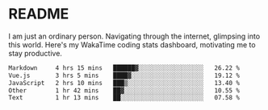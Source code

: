 # README

I am just an ordinary person. Navigating through the internet, glimpsing into this world.
Here's my WakaTime coding stats dashboard, motivating me to stay productive.

<!--START_SECTION:waka-->

```txt
Markdown     4 hrs 15 mins   ██████▓░░░░░░░░░░░░░░░░░░   26.22 %
Vue.js       3 hrs 5 mins    ████▓░░░░░░░░░░░░░░░░░░░░   19.12 %
JavaScript   2 hrs 10 mins   ███▒░░░░░░░░░░░░░░░░░░░░░   13.40 %
Other        1 hr 42 mins    ██▓░░░░░░░░░░░░░░░░░░░░░░   10.55 %
Text         1 hr 13 mins    ██░░░░░░░░░░░░░░░░░░░░░░░   07.58 %
```

<!--END_SECTION:waka-->